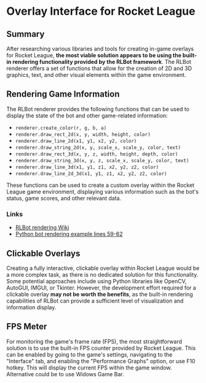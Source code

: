 # Overlay Interface for Rocket League

## Summary

After researching various libraries and tools for creating in-game overlays for Rocket League, **the most viable solution appears to be using the built-in rendering functionality provided by the RLBot framework**. The RLBot renderer offers a set of functions that allow for the creation of 2D and 3D graphics, text, and other visual elements within the game environment.

## Rendering Game Information

The RLBot renderer provides the following functions that can be used to display the state of the bot and other game-related information:

- `renderer.create_color(r, g, b, a)`
- `renderer.draw_rect_2d(x, y, width, height, color)`
- `renderer.draw_line_2d(x1, y1, x2, y2, color)`
- `renderer.draw_string_2d(x, y, scale_x, scale_y, color, text)`
- `renderer.draw_rect_3d(x, y, z, width, height, depth, color)`
- `renderer.draw_string_3d(x, y, z, scale_x, scale_y, color, text)`
- `renderer.draw_line_3d(x1, y1, z1, x2, y2, z2, color)`
- `renderer.draw_line_2d_3d(x1, y1, z1, x2, y2, z2, color)`

These functions can be used to create a custom overlay within the Rocket League game environment, displaying various information such as the bot's status, game scores, and other relevant data.

### Links
- [RLBot rendering Wiki](https://github.com/RLBot/RLBot/wiki/Rendering)
- [Python bot rendering example lines 59-62](https://github.com/RLBot/RLBotPythonExample/blob/master/src/bot.py)

## Clickable Overlays

Creating a fully interactive, clickable overlay within Rocket League would be a more complex task, as there is no dedicated solution for this functionality. Some potential approaches include using Python libraries like OpenCV, AutoGUI, IMGUI, or Tkinter. However, the development effort required for a clickable overlay **may not be worth the benefits**, as the built-in rendering capabilities of RLBot can provide a sufficient level of visualization and information display.

## FPS Meter

For monitoring the game's frame rate (FPS), the most straightforward solution is to use the built-in FPS counter provided by Rocket League. This can be enabled by going to the game's settings, navigating to the "Interface" tab, and enabling the "Performance Graphs" option, or use F10 hotkey. This will display the current FPS within the game window. Alternative could be to use Widows Game Bar.
